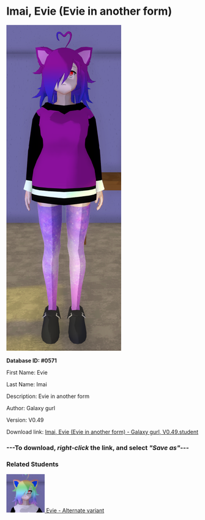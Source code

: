 # Imai, Evie (Evie in another form)

<img src="../../Files/Images/Imai, Evie (Evie in another form).png" title="Imai, Evie (Evie in another form) - Galaxy gurl, V0.49">

**Database ID: #0571**

First Name: Evie

Last Name: Imai

Description: Evie in another form

Author: Galaxy gurl

Version: V0.49

Download link: <a href="https://raw.githubusercontent.com/Arbiter1223/Daigaku-Gurashi-Custom-Students/master/Files/Student%20Files/Imai%2C%20Evie%20(Evie%20in%20another%20form)%20-%20Galaxy%20gurl%2C%20V0.49.student">Imai, Evie (Evie in another form) - Galaxy gurl, V0.49.student</a>

### ---**To download, _right-click_ the link, and select _"Save as"_**---

### Related Students

<a href="Imai, Evie (A pervy girl that loves everything).md"><img src="../../Files/Thumbs/Imai, Evie (A pervy girl that loves everything).png" height="100" width="100" title="Imai, Evie (A pervy girl that loves everything) - Galaxy gurl, V0.49"></a><a href="Imai, Evie (A pervy girl that loves everything).md"> Evie - Alternate variant</a>

